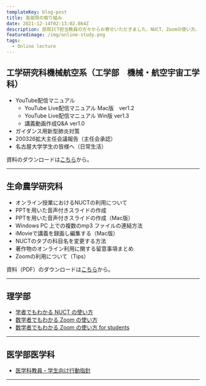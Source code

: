 ```yaml
---
templateKey: blog-post
title: 各部局の取り組み
date: 2021-12-14T02:13:02.864Z
description: 部局ICT担当教員の方々からお寄せいただきました、NUCT、Zoomの使い方、オンライン授業のティップスなどをまとめました。いずれもグッドプラクティスと呼べる素晴らしい内容ですので、ぜひ、ご参考にしてください
featuredimage: /img/online-study.png
tags:
  - Online lecture
---
```

## 工学研究科機械航空系（工学部　機械・航空宇宙工学科）

* YouTube配信マニュアル
  * YouTube Live配信マニュアル Mac版　ver1.2
  * YouTube Live配信マニュアル Win版 ver1.3
  * 講義動画作成Q&A ver1.0
* ガイダンス用新型肺炎対策
* 200326拡大主任会議報告（主任会承認）
* 名古屋大学学生の皆様へ（日常生活）

資料のダウンロードは[こちら](https://nuss.nagoya-u.ac.jp/s/KmrKNb4aAmiSgza)から。

---

## 生命農学研究科

* オンライン授業におけるNUCTの利用について
* PPTを用いた音声付きスライドの作成
* PPTを用いた音声付きスライドの作成（Mac版）
* Windows PC 上での複数のmp3 ファイルの連結⽅法
* iMovieで講義を録画し編集する（Mac版）
* NUCTのタブの科目名を変更する方法
* 著作物のオンライン利用に関する留意事項まとめ
* Zoomの利用について（Tips）

資料（PDF）のダウンロードは[こちら](https://nuss.nagoya-u.ac.jp/s/oiR95aJY4Wo4Q3M)から。

---

## 理学部

* [学者でもわかる NUCT の使い方](https://www.math.nagoya-u.ac.jp/~naito/online/how_to_use_NUCT.pdf)
* [数学者でもわかる Zoom の使い方](https://www.math.nagoya-u.ac.jp/~naito/online/how_to_use_Zoom.pdf)
* [数学者でもわかる Zoom の使い方 for students](https://www.math.nagoya-u.ac.jp/~naito/online/how_to_use_Zoom_for_students.pdf)

---

## 医学部医学科

* [医学科教員・学生向け行動指針](https://www.med.nagoya-u.ac.jp/intranet/iinkai/medical/gakubukyouiku/)

---